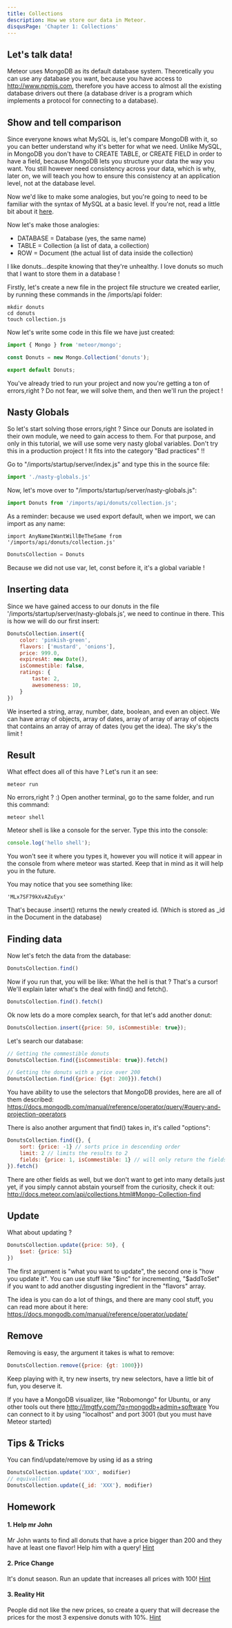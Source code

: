 ```yaml
---
title: Collections
description: How we store our data in Meteor.
disqusPage: 'Chapter 1: Collections'
---
```


## Let's talk data!

Meteor uses MongoDB as its default database system. Theoretically you can use any database you want, because
you have access to http://www.npmjs.com, therefore you have access to almost all the existing database drivers out there 
(a database driver is a program which implements a protocol for connecting to a database). 

## Show and tell comparison
Since everyone knows what MySQL is, let's compare MongoDB with it, so you can better understand why it's better for what we need. 
Unlike MySQL, in MongoDB you don't have to CREATE TABLE, or CREATE FIELD in order to have a field, because MongoDB 
lets you structure your data the way you want. You still however need consistency across your data, which is why, later on,
we will teach you how to ensure this consistency at an application level, not at the database level.

Now we'd like to make some analogies, but you're going to need to be familiar with the syntax of MySQL at a basic level.
If you're not, read a little bit about it [here](https://www.tutorialspoint.com/mysql/).

Now let's make those analogies:
- DATABASE = Database (yes, the same name)
- TABLE = Collection (a list of data, a collection)
- ROW = Document (the actual list of data inside the collection)

I like donuts...despite knowing that they're unhealthy.
I love donuts so much that I want to store them in a database !

Firstly, let's create a new file in the project file structure we created earlier, by running these commands in the 
/imports/api folder:
```
mkdir donuts
cd donuts
touch collection.js
```

Now let's write some code in this file we have just created:

```js
import { Mongo } from 'meteor/mongo';

const Donuts = new Mongo.Collection('donuts');

export default Donuts;
```

You've already tried to run your project and now you're getting a ton of errors,right ? 
Do not fear, we will solve them, and then we'll run the project !

## Nasty Globals

So let's start solving those errors,right ?
Since our Donuts are isolated in their own module, we need to gain access to them. For that purpose, and only in this tutorial, we will use some very nasty global variables.
Don't try this in a production project ! It fits into the category "Bad practices" !!

Go to "/imports/startup/server/index.js" and type this in the source file:

```js
import './nasty-globals.js'
```
Now, let's move over to "/imports/startup/server/nasty-globals.js":

```js
import Donuts from '/imports/api/donuts/collection.js';
```

As a reminder: because we used export default, when we import, we can import as any name:
```
import AnyNameIWantWillBeTheSame from '/imports/api/donuts/collection.js'
```
```js
DonutsCollection = Donuts 
```
Because we did not use var, let, const before it, it's a global variable !

## Inserting data 
Since we have gained access to our donuts in the file '/imports/startup/server/nasty-globals.js', we need to continue in there.
This is how we will do our first insert:
```js
DonutsCollection.insert({
    color: 'pinkish-green', 
    flavors: ['mustard', 'onions'], 
    price: 999.0, 
    expiresAt: new Date(),
    isCommestible: false,
    ratings: {
        taste: 2,
        awesomeness: 10,
    }
})
```

We inserted a string, array, number, date, boolean, and even an object. We can have array of objects, array of dates,
array of array of array of objects that contains an array of array of dates (you get the idea). The sky's the limit ! 

## Result

What effect does all of this have ? Let's run it an see: 
```
meteor run
```
No errors,right ? :)
Open another terminal, go to the same folder, and run this command:
```
meteor shell
```

Meteor shell is like a console for the server. Type this into the console:
```js
console.log('hello shell');
```

You won't see it where you types it, however you will notice it will appear in the console from where meteor was started. Keep that in mind as it will help you in the future.

You may notice that you see something like:
```
'MLx7SF79kXvAZuEyx'
```

That's because .insert() returns the newly created id. (Which is stored as _id in the Document in the database)


## Finding data
Now let's fetch the data from the database:
```js
DonutsCollection.find()
```

Now if you run that, you will be like: What the hell is that ?
That's a cursor! We'll explain later what's the deal with find() and fetch().

```js
DonutsCollection.find().fetch()
```

Ok now lets do a more complex search, for that let's add another donut:
```js
DonutsCollection.insert({price: 50, isCommestible: true});
```

Let's search our database:
```js
// Getting the commestible donuts
DonutsCollection.find({isCommestible: true}).fetch()

// Getting the donuts with a price over 200
DonutsCollection.find({price: {$gt: 200}}).fetch()
```

You have ability to use the selectors that MongoDB provides, here are all of them described:
https://docs.mongodb.com/manual/reference/operator/query/#query-and-projection-operators

There is also another argument that find() takes in, it's called "options":
```js
DonutsCollection.find({}, {
    sort: {price: -1} // sorts price in descending order
    limit: 2 // limits the results to 2
    fields: {price: 1, isCommestible: 1} // will only return the fields price and isCommestible
}).fetch()
```

There are other fields as well, but we don't want to get into many details just yet, if you simply cannot abstain yourself from the curiosity, check it out:
http://docs.meteor.com/api/collections.html#Mongo-Collection-find

## Update

What about updating ?

```js
DonutsCollection.update({price: 50}, {
    $set: {price: 51}
})
```

The first argument is "what you want to update", the second one is "how you update it". You can use stuff like "$inc" for incrementing, 
"$addToSet" if you want to add another disgusting ingredient in the "flavors" array.

The idea is you can do a lot of things, and there are many cool stuff, you can read more about it here:
https://docs.mongodb.com/manual/reference/operator/update/

## Remove

Removing is easy, the argument it takes is what to remove:
```js
DonutsCollection.remove({price: {gt: 1000}})
```

Keep playing with it, try new inserts, try new selectors, have a little bit of fun, you deserve it.

If you have a MongoDB visualizer, like "Robomongo" for Ubuntu, or any other tools out there http://lmgtfy.com/?q=mongodb+admin+software
You can connect to it by using "localhost" and port 3001 (but you must have Meteor started)


## Tips & Tricks

You can find/update/remove by using id as a string
```js
DonutsCollection.update('XXX', modifier)
// equivallent
DonutsCollection.update({_id: 'XXX'}, modifier)
```


## Homework

#### 1. Help mr John
Mr John wants to find all donuts that have a price bigger than 200 and they have at least one flavor!
Help him with a query! [Hint](https://docs.mongodb.com/manual/reference/operator/query/size/#op._S_size)

#### 2. Price Change
It's donut season. Run an update that increases all prices with 100! 
[Hint](https://docs.mongodb.com/manual/reference/operator/update/inc/#up._S_inc)

#### 3. Reality Hit
People did not like the new prices, so create a query that will decrease the prices for the most 3 expensive 
donuts with 10%. [Hint](https://docs.mongodb.com/manual/reference/operator/update/mul/#up._S_mul)








